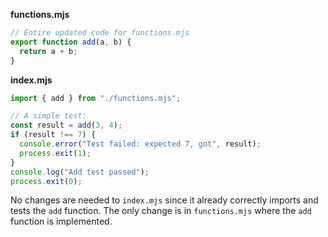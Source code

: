 **functions.mjs**

```js
// Entire updated code for functions.mjs
export function add(a, b) {
  return a + b;
}
```

**index.mjs**

```js
import { add } from "./functions.mjs";

// A simple test:
const result = add(3, 4);
if (result !== 7) {
  console.error("Test failed: expected 7, got", result);
  process.exit(1);
}
console.log("Add test passed");
process.exit(0);
```

No changes are needed to `index.mjs` since it already correctly imports and tests the `add` function. The only change is in `functions.mjs` where the `add` function is implemented.